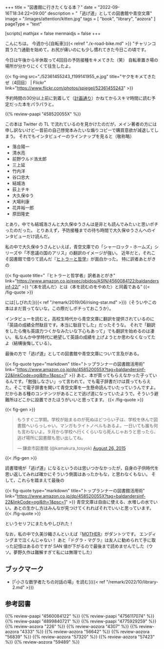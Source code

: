 +++
title = "図書館に行きたくなる本？"
date =  "2022-09-16T18:34:22+09:00"
description = "「逃げ道」としての図書館や青空文庫"
image = "/images/attention/kitten.jpg"
tags = [ "book", "library", "aozora" ]
pageType = "text"

[scripts]
  mathjax = false
  mermaidjs = false
+++

こんにちは。
今週から[自転車]({{< relref "./x-road-bike.md" >}} "チャリンコ買うた")通勤を始めて，お尻が痛いのにも少し慣れてきた今日この頃です。

今日は午後から半休取って4回目の予防接種をキメてきた（笑） 自転車置き場の場所が分かりにくくて往生したよ。

{{< fig-img src="./52361455243_f199141955_e.jpg" title="ヤクをキメてきたぜ（4回目） | Flickr" link="https://www.flickr.com/photos/spiegel/52361455243" >}}

予約時間の30分以上前に到着して（[計画通り](https://dic.pixiv.net/a/%E8%A8%88%E7%94%BB%E9%80%9A%E3%82%8A "計画通り (けいかくどおり)とは【ピクシブ百科事典】")）かねてからスキマ時間に読む予定だった本をパラパラと。

{{% review-paapi "458520055X" %}} <!-- 図書館活用術 インタビュー集 -->

この本は Twitter の TL で流れているのを見かけたのだが，メイン著者の方には申し訳ないけど一昔前の自己啓発本みたいな煽りコピーで購買意欲が減退してしまう。
それでもインタビュイーのラインナップを見ると（敬称略）

- 落合陽一
- 清水亮
- 前野ウルド浩太郎
- 三上延
- 竹内洋
- 谷口忠大
- 結城浩
- 荻上チキ
- 大久保ゆう
- 大場利康
- 花井裕一郎
- 原田隆史

とあり，中でも結城浩さんと大久保ゆうさんは是非とも読んでみたいと思いポチったのだった。
とりあえず，予防接種までの待ち時間で大久保ゆうさんへのインタビューだけ読んだ。

私の中で大久保ゆうさんといえば，青空文庫での「シャーロック・ホームズ」シリーズや「不思議の国のアリス」の翻訳のイメージが強い。
近年だと，それこそ図書館で借りて読んだ『[ヒトラーと哲学](https://www.amazon.co.jp/dp/4560084122?tag=baldandersinf-22&linkCode=ogi&th=1&psc=1)』が面白かった。
特に訳者あとがきの

{{< fig-quote title="『ヒトラーと哲学者』訳者あとがき" link="https://www.amazon.co.jp/exec/obidos/ASIN/4560084122/baldandersinf-22/" >}}
<q>〈本を読んだ〉とは〈本を読むのをやめた〉と同義である</q>
{{< /fig-quote >}}

には[しびれた]({{< ref "/remark/2019/06/rising-star.md" >}})（そういやこの本はまだ買ってないな。この際だしポチっておこうか）。

インタビューを読むと，高校生時代から青空文庫に翻訳を提供されているのに「英語の成績全然駄目です。本当に駄目でした」だったそうな。
それで「翻訳をしたら俺も英語力つくかなみたいな下心もあって」でも翻訳を始めるのは凄い。
私なんか中学時代に絶望して英語の成績を上げようとか思わなくなってたよ（結構後悔している）。

最後の方で「逃げ道」としての図書館や青空文庫について言及がある。

{{< fig-quote type="markdown" title="トップランナーの図書館活用術" link="https://www.amazon.co.jp/dp/458520055X?tag=baldandersinf-22&linkCode=ogi&th=1&psc=1" >}}
あと、本が買ってもらえなかった子っているんです。「勉強しなさい」って言われて。でも電子辞書だけは買ってもらえた。そこで電子辞書を開いて青空文庫を一生懸命読んでいたっていうんですよ。だからある種のコンテンツがあることで逃げ道になっていたようで。そういう避難所はどこかに設置できたほうがいいと思ってます。
{{< /fig-quote >}}

{{< fig-gen >}}
<blockquote class="twitter-tweet"><p lang="ja" dir="ltr">もうすぐ二学期。学校が始まるのが死ぬほどつらい子は、学校を休んで図書館へいらっしゃい。マンガもライトノベルもあるよ。一日いても誰も何も言わないよ。９月から学校へ行くくらいなら死んじゃおうと思ったら、逃げ場所に図書館も思い出してね。</p>&mdash; 鎌倉市図書館 (@kamakura_tosyok) <a href="https://twitter.com/kamakura_tosyok/status/636329967668695040?ref_src=twsrc%5Etfw">August 26, 2015</a></blockquote>
{{< /fig-gen >}}

読書環境が「逃げ道」になるというのは思いつかなかったが，自身の子供時代を思い返してみれば確かにそういう側面はあったかもな，と思わなくもない。
そして，これらを踏まえて最後の

{{< fig-quote type="markdown" title="トップランナーの図書館活用術" link="https://www.amazon.co.jp/dp/458520055X?tag=baldandersinf-22&linkCode=ogi&th=1&psc=1" >}}
青空文庫は自由に使える、水増しの水でいい。あとの生かし方はみんなが見つけてくれればそれでいいと思っています。
{{< /fig-quote >}}

というセリフにまたもやしびれた！

なお，私の中で久美沙織さんといえば『[MOTHER](https://www.amazon.co.jp/dp/4101166110?tag=baldandersinf-22&linkCode=ogi&th=1&psc=1)』がダントツです。
エンディングまで泣くんじゃない！ あと『ドグラ・マグラ』は友人に勧められて手に取った記憶はあるのですが SAN 値が下がるので最後まで読めませんでした（ウソ。夢野久作は難解すぎて私には無理でした）

## ブックマーク

- [「小さな数学者たちの対話の場」を読む]({{< ref "/remark/2022/10/library-2.md" >}})

## 参考図書

{{% review-paapi "4560084122" %}} <!-- ヒトラーと哲学者 -->
{{% review-paapi "4756117074" %}} <!-- 本の未来 -->
{{% review-paapi "4899840721" %}} <!-- インターネット図書館 青空文庫 -->
{{% review-paapi "4775929259" %}} <!-- シャーロック・ホームズ「赤毛連盟」 -->
{{% review-aozora "226" %}} <!-- ボヘミアの醜聞 -->
{{% review-aozora "4307" %}} <!-- グリゴリの捕縛 -->
{{% review-aozora "4333" %}} <!-- クリトン -->
{{% review-aozora "56642" %}} <!-- 陰翳礼讃 -->
{{% review-aozora "56839" %}} <!-- ニャルラトホテプ -->
{{% review-aozora "57320" %}} <!-- アリスはふしぎの国で -->
{{% review-aozora "57423" %}} <!-- 戦争と平和 -->
{{% review-aozora "59489" %}} <!-- 天に積む宝」のふやし方、へらし方 -->
